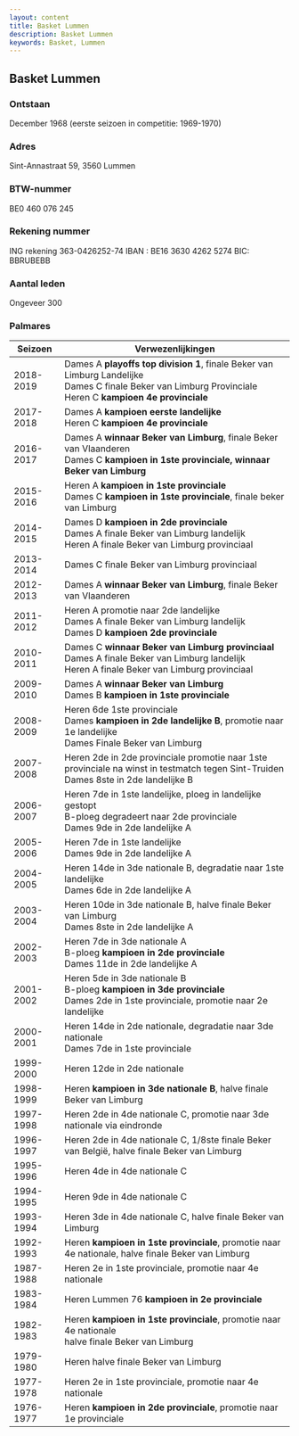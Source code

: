 ```yaml
---
layout: content
title: Basket Lummen
description: Basket Lummen
keywords: Basket, Lummen
---
```


## Basket Lummen

### Ontstaan

December 1968 (eerste seizoen in competitie: 1969-1970)

### Adres

Sint-Annastraat 59, 3560 Lummen

### BTW-nummer

BE0 460 076 245

### Rekening nummer

ING rekening 363-0426252-74 
IBAN : BE16 3630 4262 5274
BIC: BBRUBEBB

### Aantal leden

Ongeveer 300

### Palmares

| Seizoen        | Verwezenlijkingen  |
| -------------- |--------------------|
| 2018-2019      | Dames A **playoffs top division 1**,  finale Beker van Limburg Landelijke  <br/> Dames C finale Beker van Limburg Provinciale <br/> Heren C **kampioen 4e provinciale**  |
| 2017-2018      | Dames A **kampioen eerste landelijke** <br/> Heren C **kampioen 4e provinciale** |
| 2016-2017      | Dames A **winnaar Beker van Limburg**, finale Beker van Vlaanderen  <br/> Dames C **kampioen in 1ste provinciale, winnaar Beker van Limburg** |
| 2015-2016      | Heren A **kampioen in 1ste provinciale** <br/> Dames C **kampioen in 1ste provinciale**, finale beker van Limburg  |
| 2014-2015      | Dames D **kampioen in 2de provinciale** <br/>  Dames A finale Beker van Limburg landelijk  <br/> Heren A finale Beker van Limburg provinciaal|
| 2013-2014      | Dames C finale Beker van Limburg provinciaal     |
| 2012-2013      | Dames A **winnaar Beker van Limburg**, finale Beker van Vlaanderen     |
| 2011-2012      | Heren A promotie naar 2de landelijke <br/>  Dames A finale Beker van Limburg landelijk <br/> Dames D **kampioen 2de provinciale**|
| 2010-2011      | Dames C **winnaar Beker van Limburg provinciaal** <br/> Dames A finale Beker van Limburg landelijk <br/> Heren A finale Beker van Limburg provinciaal  |
| 2009-2010      | Dames A **winnaar Beker van Limburg** <br/> Dames B **kampioen in 1ste provinciale** |
| 2008-2009      | Heren 6de 1ste provinciale <br/> Dames **kampioen in 2de landelijke B**, promotie naar 1e landelijke <br/> Dames Finale Beker van Limburg |
| 2007-2008      | Heren 2de in 2de provinciale promotie naar 1ste provinciale na winst in testmatch tegen Sint-Truiden <br/> Dames 8ste in 2de landelijke B  |
| 2006-2007      | Heren 7de in 1ste landelijke, ploeg in landelijke gestopt <br/> B-ploeg degradeert naar 2de provinciale <br/>  Dames 9de in 2de landelijke A    |
| 2005-2006      | Heren 7de in 1ste landelijke <br/> Dames 9de in 2de landelijke A    |
| 2004-2005      | Heren 14de in 3de nationale B, degradatie naar 1ste landelijke <br /> Dames 6de in 2de landelijke A    |
| 2003-2004      | Heren 10de in 3de nationale B, halve finale Beker van Limburg <br/> Dames 8ste in 2de landelijke A   |
| 2002-2003      | Heren 7de in 3de nationale A <br /> B-ploeg **kampioen in 2de provinciale** <br /> Dames 11de in 2de landelijke A  |
| 2001-2002      | Heren 5de in 3de nationale B <br/> B-ploeg **kampioen in 3de provinciale** <br/> Dames 2de in 1ste provinciale, promotie naar 2e landelijke   |
| 2000-2001      | Heren 14de in 2de nationale, degradatie naar 3de nationale <br /> Dames 7de in 1ste provinciale  |
| 1999-2000      | Heren 12de in 2de nationale |
| 1998-1999      | Heren **kampioen in 3de nationale B**, halve finale Beker van Limburg |
| 1997-1998      | Heren 2de in 4de nationale C, promotie naar 3de nationale via eindronde  |
| 1996-1997      | Heren 2de in 4de nationale C, 1/8ste finale Beker van België, halve finale Beker van Limburg |
| 1995-1996      | Heren 4de in 4de nationale C    |
| 1994-1995      | Heren 9de in 4de nationale C    |
| 1993-1994      | Heren 3de in 4de nationale C, halve finale Beker van Limburg |
| 1992-1993      | Heren **kampioen in 1ste provinciale**, promotie naar 4e nationale, halve finale Beker van Limburg    |
| 1987-1988      | Heren 2e in 1ste provinciale, promotie naar 4e nationale    |
| 1983-1984      | Heren Lummen 76 **kampioen in 2e provinciale**    |
| 1982-1983      | Heren **kampioen in 1ste provinciale**, promotie naar 4e nationale <br/> halve finale Beker van Limburg    |
| 1979-1980      | Heren halve finale Beker van Limburg    |
| 1977-1978      | Heren 2e in 1ste provinciale, promotie naar 4e nationale   |
| 1976-1977      | Heren **kampioen in 2de provinciale**, promotie naar 1e provinciale    |